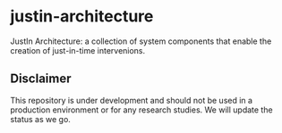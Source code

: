 # justin-architecture

JustIn Architecture: a collection of system components that enable the creation of just-in-time intervenions.


## Disclaimer
This repository is under development and should not be used in a production environment or for any research studies. We will update the status as we go.